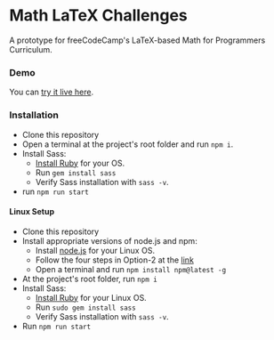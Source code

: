 # Math LaTeX Challenges

A prototype for freeCodeCamp's LaTeX-based Math for Programmers Curriculum. 

### Demo 

You can [try it live here](https://freecodecamp.github.io/math-for-programmers-prototype/).

### Installation

- Clone this repository
- Open a terminal at the project's root folder and run `npm i`.
- Install Sass:
  - [Install Ruby](https://www.ruby-lang.org/en/documentation/installation/) for your OS.
  - Run `gem install sass`
  - Verify Sass installation with `sass -v`.
- run `npm run start`

#### Linux Setup

- Clone this repository
- Install appropriate versions of node.js and npm:
  - Install [node.js](https://nodejs.org/en/download/package-manager/) for your Linux OS.
  - Follow the four steps in Option-2 at the [link](https://docs.npmjs.com/getting-started/fixing-npm-permissions)
  - Open a terminal and run `npm install npm@latest -g`
- At the project's root folder, run `npm i`
- Install Sass:
  - [Install Ruby](https://www.ruby-lang.org/en/documentation/installation/) for your Linux OS.
  - Run `sudo gem install sass`
  - Verify Sass installation with `sass -v`.
- Run `npm run start`
